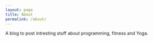 ```yaml
---
layout: page
title: About
permalink: /about/
---
```


A blog to post intresting stuff about programming, fitness and Yoga. 